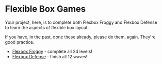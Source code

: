 # Flexible Box Games

Your project, here, is to complete both Flexbox Froggy and Flexbox Defense to
learn the aspects of flexible box layout.

If you have, in the past, done these already, please do them, again. They're
good practice.

* [Flexbox Froggy](https://flexboxfroggy.com/) - complete all 24 levels!
* [Flexbox Defense](http://www.flexboxdefense.com/) - finish all 12 waves!
